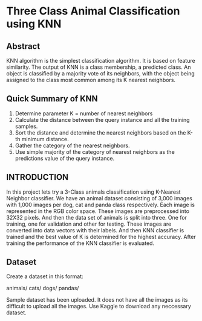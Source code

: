 # Three Class Animal Classification using KNN 

## Abstract

KNN algorithm is the simplest classification algorithm. It is based on feature similarity. The output of KNN is a class membership, a predicted class. An object is classified by a majority vote of its neighbors, with the object being assigned to the class most common among its K nearest neighbors. 

## Quick Summary of KNN

1.	Determine parameter K = number of nearest neighbors
2.	Calculate the distance between the query instance and all the training samples. 
3.	Sort the distance and determine the nearest neighbors based on the K-th minimum distance. 
4.	Gather the category of the nearest neighbors. 
5.	Use simple majority of the category of nearest neighbors as the predictions value of the query instance. 

## INTRODUCTION 

In this project lets try a 3-Class animals classification using K-Nearest Neighbor classifier. We have an animal dataset consisting of 3,000 images with 1,000 images per dog, cat and panda class respectively. Each image is represented in the RGB color space. These images are preprocessed into 32X32 pixels. And then the data set of animals is split into three. One for training, one for validation and other for testing. These images are converted into data vectors with their labels. And then KNN classifier is trained and the best value of K is determined for the highest accuracy. After training the performance of the KNN classifier is evaluated. 


## Dataset 

Create a dataset in this format: 

animals/
       cats/
       dogs/
       pandas/
       
Sample dataset has been uploaded. It does not have all the images as its difficult to upload all the images. Use Kaggle to download any neccessary dataset. 
